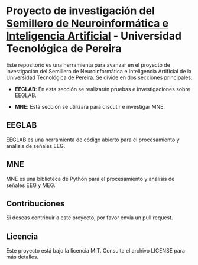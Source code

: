 # Proyecto de investigación del [Semillero de Neuroinformática e Inteligencia Artificial](https://academia.utp.edu.co/sneia) - Universidad Tecnológica de Pereira

Este repositorio es una herramienta para avanzar en el proyecto de investigación del Semillero de Neuroinformática e Inteligencia Artificial de la Universidad Tecnológica de Pereira. Se divide en dos secciones principales: 

- **EEGLAB**: En esta sección se realizarán pruebas e investigaciones sobre EEGLAB. 

- **MNE**: Esta sección se utilizará para discutir e investigar MNE. 

## EEGLAB

EEGLAB es una herramienta de código abierto para el procesamiento y análisis de señales EEG. 


## MNE

MNE es una biblioteca de Python para el procesamiento y análisis de señales EEG y MEG.

## Contribuciones

Si deseas contribuir a este proyecto, por favor envía un pull request. 

## Licencia

Este proyecto está bajo la licencia MIT. Consulta el archivo LICENSE para más detalles.
